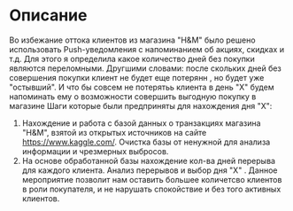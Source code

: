 # Описание
Во избежание оттока клиентов из магазина "H&M" было решено использовать Push-уведомления c напоминанием об акциях, скидках и т.д. Для этого я определила какое количество дней без покупки являются переломными. 
Другшими словами: после скольких дней без совершения покупки клиент не будет еще потерянн , но будет уже "остывший". И что бы совсем не потерятьь клиента в день "X" будем напоминать ему о возможности совершить выгодную покупку в магазине 
Шаги которые были предприняты для нахождения дня "X":
1. Нахождение и работа с базой данных о транзакциях магазина "H&M", взятой из открытых источников на сайте https://www.kaggle.com/. Очистка базы от ненужной для анализа информации и чрезмерных выбросов. 
2. На основе обработанной базы нахождение кол-ва дней перерыва для каждого клиента. Анализ перерывов и выбор дня "X" .
Данное мероприятие позволит нам оставить большее количетсво клиентов в роли покупателя, и не нарушать спокойствие и без того активных клиентов.
